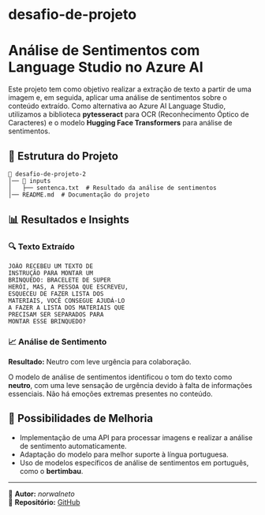 # desafio-de-projeto

# Análise de Sentimentos com Language Studio no Azure AI

Este projeto tem como objetivo realizar a extração de texto a partir de uma imagem e, em seguida, aplicar uma análise de sentimentos sobre o conteúdo extraído. Como alternativa ao Azure AI Language Studio, utilizamos a biblioteca **pytesseract** para OCR (Reconhecimento Óptico de Caracteres) e o modelo **Hugging Face Transformers** para análise de sentimentos.

## 📂 Estrutura do Projeto
```
📁 desafio-de-projeto-2
│── 📂 inputs
│   ├── sentenca.txt  # Resultado da análise de sentimentos
│── README.md  # Documentação do projeto
```

## 📊 Resultados e Insights
### 🔍 Texto Extraído
```
JOÃO RECEBEU UM TEXTO DE
INSTRUÇÃO PARA MONTAR UM
BRINQUEDO: BRACELETE DE SUPER
HERÓI, MAS, A PESSOA QUE ESCREVEU,
ESQUECEU DE FAZER LISTA DOS
MATERIAIS, VOCÊ CONSEGUE AJUDÁ-LO
A FAZER A LISTA DOS MATERIAIS QUE
PRECISAM SER SEPARADOS PARA
MONTAR ESSE BRINQUEDO?
```

### 📈 Análise de Sentimento
**Resultado:** Neutro com leve urgência para colaboração.

O modelo de análise de sentimentos identificou o tom do texto como **neutro**, com uma leve sensação de urgência devido à falta de informações essenciais. Não há emoções extremas presentes no conteúdo.

## 🚀 Possibilidades de Melhoria
- Implementação de uma API para processar imagens e realizar a análise de sentimento automaticamente.
- Adaptação do modelo para melhor suporte à língua portuguesa.
- Uso de modelos específicos de análise de sentimentos em português, como o **bertimbau**.

---
📌 **Autor:** _norwalneto_  
📌 **Repositório:** [GitHub](https://github.com/seu-usuario/desafio-de-projeto-2)

